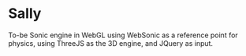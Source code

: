Sally
=====

To-be Sonic engine in WebGL using WebSonic as a reference point for physics, using ThreeJS as the 3D engine, and JQuery as input.